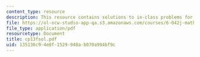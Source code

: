 ```yaml
---
content_type: resource
description: This resource contains solutions to in-class problems for week 13, friday.
file: https://ol-ocw-studio-app-qa.s3.amazonaws.com/courses/6-042j-mathematics-for-computer-science-fall-2005/135136c94e0f1529948ab070a994bf9c_cp13fsol.pdf
file_type: application/pdf
resourcetype: Document
title: cp13fsol.pdf
uid: 135136c9-4e0f-1529-948a-b070a994bf9c
---
```

